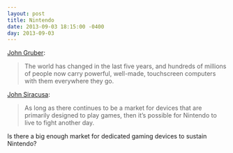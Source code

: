```yaml
---
layout: post
title: Nintendo
date: 2013-09-03 18:15:00 -0400
day: 2013-09-03
---
```

[John Gruber](http://daringfireball.net/2013/09/nintendo_in_motion "Daring Fireball: Nintendo in Motion"):
>The world has changed in the last five years, and hundreds of millions of people now carry powerful, well-made, touchscreen computers with them everywhere they go.

[John Siracusa](http://hypercritical.co/2013/09/02/nintendo-in-crisis "Hypercritical.co: Nintendo in Crisis"):
>As long as there continues to be a market for devices that are primarily designed to play games, then it’s possible for Nintendo to live to fight another day.

Is there a big enough market for dedicated gaming devices to sustain Nintendo?
